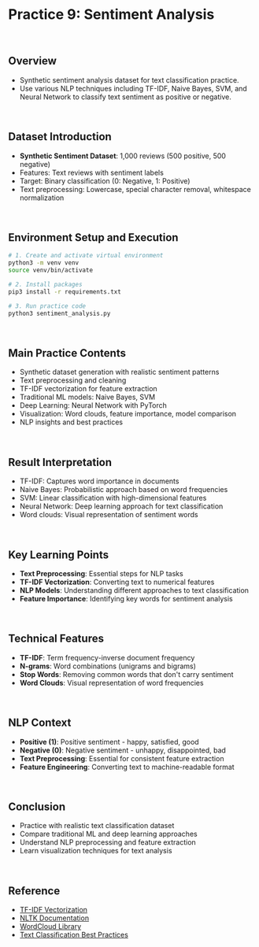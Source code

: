 # Practice 9: Sentiment Analysis

<br/>

## Overview
- Synthetic sentiment analysis dataset for text classification practice.
- Use various NLP techniques including TF-IDF, Naive Bayes, SVM, and Neural Network to classify text sentiment as positive or negative.

<br/>

## Dataset Introduction
- **Synthetic Sentiment Dataset**: 1,000 reviews (500 positive, 500 negative)
- Features: Text reviews with sentiment labels
- Target: Binary classification (0: Negative, 1: Positive)
- Text preprocessing: Lowercase, special character removal, whitespace normalization

<br/>

## Environment Setup and Execution
```bash
# 1. Create and activate virtual environment
python3 -m venv venv
source venv/bin/activate

# 2. Install packages
pip3 install -r requirements.txt

# 3. Run practice code
python3 sentiment_analysis.py
```

<br/>

## Main Practice Contents
- Synthetic dataset generation with realistic sentiment patterns
- Text preprocessing and cleaning
- TF-IDF vectorization for feature extraction
- Traditional ML models: Naive Bayes, SVM
- Deep Learning: Neural Network with PyTorch
- Visualization: Word clouds, feature importance, model comparison
- NLP insights and best practices

<br/>

## Result Interpretation
- TF-IDF: Captures word importance in documents
- Naive Bayes: Probabilistic approach based on word frequencies
- SVM: Linear classification with high-dimensional features
- Neural Network: Deep learning approach for text classification
- Word clouds: Visual representation of sentiment words

<br/>

## Key Learning Points
- **Text Preprocessing**: Essential steps for NLP tasks
- **TF-IDF Vectorization**: Converting text to numerical features
- **NLP Models**: Understanding different approaches to text classification
- **Feature Importance**: Identifying key words for sentiment analysis

<br/>

## Technical Features
- **TF-IDF**: Term frequency-inverse document frequency
- **N-grams**: Word combinations (unigrams and bigrams)
- **Stop Words**: Removing common words that don't carry sentiment
- **Word Clouds**: Visual representation of word frequencies

<br/>

## NLP Context
- **Positive (1)**: Positive sentiment - happy, satisfied, good
- **Negative (0)**: Negative sentiment - unhappy, disappointed, bad
- **Text Preprocessing**: Essential for consistent feature extraction
- **Feature Engineering**: Converting text to machine-readable format

<br/>

## Conclusion
- Practice with realistic text classification dataset
- Compare traditional ML and deep learning approaches
- Understand NLP preprocessing and feature extraction
- Learn visualization techniques for text analysis

<br/>

## Reference
- [TF-IDF Vectorization](https://scikit-learn.org/stable/modules/generated/sklearn.feature_extraction.text.TfidfVectorizer.html)
- [NLTK Documentation](https://www.nltk.org/)
- [WordCloud Library](https://amueller.github.io/word_cloud/)
- [Text Classification Best Practices](https://scikit-learn.org/stable/tutorial/text_analytics/working_with_text_data.html) 